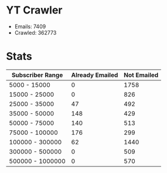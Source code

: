 # YT Crawler
- Emails: 7409
- Crawled: 362773

# Stats
| Subscriber Range  | Already Emailed | Not Emailed |
|-------|-------|-------|
| 5000 - 15000 | 0 | 1758 |
| 15000 - 25000 | 0 | 826 |
| 25000 - 35000 | 47 | 492 |
| 35000 - 50000 | 148 | 429 |
| 50000 - 75000 | 140 | 513 |
| 75000 - 100000 | 176 | 299 |
| 100000 - 300000 | 62 | 1440 |
| 300000 - 500000 | 0 | 509 |
| 500000 - 1000000 | 0 | 570 |
